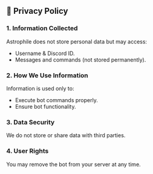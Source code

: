 ## 🔐 Privacy Policy

### 1. Information Collected

Astrophile does not store personal data but may access:

- Username & Discord ID.
- Messages and commands (not stored permanently).

### 2. How We Use Information

Information is used only to:

- Execute bot commands properly.
- Ensure bot functionality.

### 3. Data Security

We do not store or share data with third parties.

### 4. User Rights

You may remove the bot from your server at any time.
